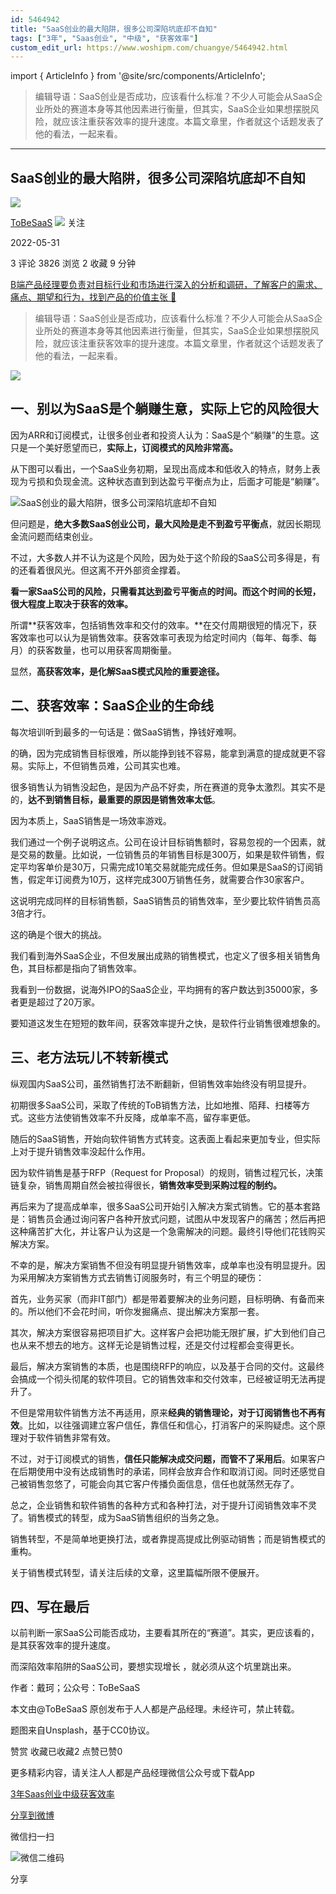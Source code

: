 ```yaml
---
id: 5464942
title: "SaaS创业的最大陷阱，很多公司深陷坑底却不自知"
tags: ["3年", "Saas创业", "中级", "获客效率"]
custom_edit_url: https://www.woshipm.com/chuangye/5464942.html
---
```

import { ArticleInfo } from '@site/src/components/ArticleInfo';

<ArticleInfo
    author="ToBeSaaS"
    authorLink="https://www.woshipm.com/u/1341134"
    published="2022-05-31"
    views={3826}
    comments={3}
    collects={2}
/>

> 编辑导语：SaaS创业是否成功，应该看什么标准？不少人可能会从SaaS企业所处的赛道本身等其他因素进行衡量，但其实，SaaS企业如果想摆脱风险，就应该注重获客效率的提升速度。本篇文章里，作者就这个话题发表了他的看法，一起来看。

---

## SaaS创业的最大陷阱，很多公司深陷坑底却不自知

[![](https://static.qidianla.com/woshipm_def_head_1.jpg?imageView2/1/w/72/h/72/q/100)](https://www.woshipm.com/u/1341134)

[ToBeSaaS](https://www.woshipm.com/u/1341134) ![](https://static.woshipm.com/tag/1101_1@2x.png) 关注

2022-05-31

3 评论 3826 浏览 2 收藏 9 分钟

[B端产品经理要负责对目标行业和市场进行深入的分析和调研，了解客户的需求、痛点、期望和行为，找到产品的价值主张 🔗](https://ke.qidianla.com/courses/bcpm)

> 编辑导语：SaaS创业是否成功，应该看什么标准？不少人可能会从SaaS企业所处的赛道本身等其他因素进行衡量，但其实，SaaS企业如果想摆脱风险，就应该注重获客效率的提升速度。本篇文章里，作者就这个话题发表了他的看法，一起来看。

![](https://image.woshipm.com/wp-files/2022/05/4RI9gofPDs4p73zv7REz.jpg)

## 一、别以为SaaS是个躺赚生意，实际上它的风险很大

因为ARR和订阅模式，让很多创业者和投资人认为：SaaS是个“躺赚”的生意。这只是一个美好愿望而已，**实际上，订阅模式的风险非常高。**

从下图可以看出，一个SaaS业务初期，呈现出高成本和低收入的特点，财务上表现为亏损和负现金流。这种状态直到到达盈亏平衡点为止，后面才可能是“躺赚”。

![SaaS创业的最大陷阱，很多公司深陷坑底却不自知](https://image.woshipm.com/wp-files/2022/05/JD4m2LI8XVdNGHEopoJX.jpeg)

但问题是，**绝大多数SaaS创业公司，最大风险是走不到盈亏平衡点**，就因长期现金流问题而结束创业。

不过，大多数人并不认为这是个风险，因为处于这个阶段的SaaS公司多得是，有的还看着很风光。但这离不开外部资金撑着。

**看一家SaaS公司的风险，只需看其达到盈亏平衡点的时间。而这个时间的长短，很大程度上取决于获客的效率。**

所谓**获客效率，包括销售效率和交付的效率。**在交付周期很短的情况下，获客效率也可以认为是销售效率。获客效率可表现为给定时间内（每年、每季、每月）的获客数量，也可以用获客周期衡量。

显然，**高获客效率，是化解SaaS模式风险的重要途径。**

## 二、获客效率：SaaS企业的生命线

每次培训听到最多的一句话是：做SaaS销售，挣钱好难啊。

的确，因为完成销售目标很难，所以能挣到钱不容易，能拿到满意的提成就更不容易。实际上，不但销售员难，公司其实也难。

很多销售认为销售没起色，是因为产品不好卖，所在赛道的竞争太激烈。其实不是的，**达不到销售目标，最重要的原因是销售效率太低**。

因为本质上，SaaS销售是一场效率游戏。

我们通过一个例子说明这点。公司在设计目标销售额时，容易忽视的一个因素，就是交易的数量。比如说，一位销售员的年销售目标是300万，如果是软件销售，假定平均客单价是30万，只需完成10笔交易就能完成任务。但如果是SaaS的订阅销售，假定年订阅费为10万，这样完成300万销售任务，就需要合作30家客户。

这说明完成同样的目标销售额，SaaS销售员的销售效率，至少要比软件销售员高3倍才行。

这的确是个很大的挑战。

我们看到海外SaaS企业，不但发展出成熟的销售模式，也定义了很多相关销售角色，其目标都是指向了销售效率。

我看到一份数据，说海外IPO的SaaS企业，平均拥有的客户数达到35000家，多者更是超过了20万家。

要知道这发生在短短的数年间，获客效率提升之快，是软件行业销售很难想象的。

## 三、老方法玩儿不转新模式

纵观国内SaaS公司，虽然销售打法不断翻新，但销售效率始终没有明显提升。

初期很多SaaS公司，采取了传统的ToB销售方法，比如地推、陌拜、扫楼等方式。这些方法使销售效率不升反降，成单率不高，留存率更低。

随后的SaaS销售，开始向软件销售方式转变。这表面上看起来更加专业，但实际上对于提升销售效率没起什么作用。

因为软件销售是基于RFP（Request for Proposal）的规则，销售过程冗长，决策链复杂，销售周期自然会被拉得很长，**销售效率受到采购过程的制约。**

再后来为了提高成单率，很多SaaS公司开始引入解决方案式销售。它的基本套路是：销售员会通过询问客户各种开放式问题，试图从中发现客户的痛苦；然后再把这种痛苦扩大化，并让客户认为这是一个急需解决的问题。最终引导他们花钱购买解决方案。

不幸的是，解决方案销售不但没有明显提升销售效率，成单率也没有明显提升。因为采用解决方案销售方式去销售订阅服务时，有三个明显的硬伤：

首先，业务买家（而非IT部门）都是带着要解决的业务问题，目标明确、有备而来的。所以他们不会花时间，听你发掘痛点、提出解决方案那一套。

其次，解决方案很容易把项目扩大。这样客户会把功能无限扩展，扩大到他们自己也从来不想去的地方。这样无论是销售过程，还是交付过程都会变得更长。

最后，解决方案销售的本质，也是围绕RFP的响应，以及基于合同的交付。这最终会搞成一个彻头彻尾的软件项目。它的销售效率和交付效率，已经被证明无法再提升了。

不但是常用软件销售方法不再适用，原来**经典的销售理论，对于订阅销售也不再有效**。比如，以往强调建立客户信任，靠信任和信心，打消客户的采购疑虑。这个原理对于软件销售非常有效。

不过，对于订阅模式的销售，**信任只能解决成交问题，而管不了采用后**。如果客户在后期使用中没有达成销售时的承诺，同样会放弃合作和取消订阅。同时还感觉自己被销售忽悠了，可能会向其它客户传播负面信息，信任也就荡然无存了。

总之，企业销售和软件销售的各种方式和各种打法，对于提升订阅销售效率不灵了。销售模式的转型，成为SaaS销售组织的当务之急。

销售转型，不是简单地更换打法，或者靠提高提成比例驱动销售；而是销售模式的重构。

关于销售模式转型，请关注后续的文章，这里篇幅所限不便展开。

## 四、写在最后

以前判断一家SaaS公司能否成功，主要看其所在的“赛道”。其实，更应该看的，是其获客效率的提升速度。

而深陷效率陷阱的SaaS公司，要想实现增长 ，就必须从这个坑里跳出来。

作者：戴珂；公众号：ToBeSaaS

本文由@ToBeSaaS 原创发布于人人都是产品经理。未经许可，禁止转载。

题图来自Unsplash，基于CC0协议。

赞赏 收藏已收藏2 点赞已赞0

更多精彩内容，请关注人人都是产品经理微信公众号或下载App

[3年](https://www.woshipm.com/tag/3%e5%b9%b4)[Saas创业](https://www.woshipm.com/tag/saas%e5%88%9b%e4%b8%9a)[中级](https://www.woshipm.com/tag/%e4%b8%ad%e7%ba%a7)[获客效率](https://www.woshipm.com/tag/%e8%8e%b7%e5%ae%a2%e6%95%88%e7%8e%87)

[分享到微博](https://service.weibo.com/share/share.php?appkey=2775287854&title=SaaS创业的最大陷阱，很多公司深陷坑底却不自知&url=https://www.woshipm.com/chuangye/5464942.html&pic=https://image.woshipm.com/wp-files/2022/05/4RI9gofPDs4p73zv7REz.jpg)

微信扫一扫

![微信二维码](https://api.pwmqr.com/qrcode/create/?url=https://www.woshipm.com/chuangye/5464942.html)

分享